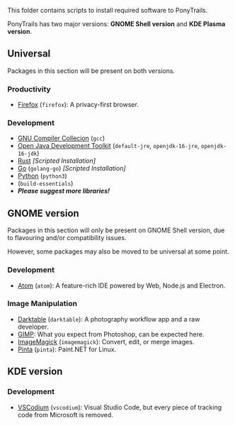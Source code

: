 This folder contains scripts to install required software to PonyTrails.

PonyTrails has two major versions: **GNOME Shell version** and **KDE Plasma version**.

## Universal
Packages in this section will be present on both versions.

### Productivity
* [Firefox](https://www.mozilla.org) (`firefox`): A privacy-first browser.

### Development
* [GNU Compiler Collecion](https://gcc.gnu.org/) (`gcc`)
* [Open Java Development Toolkit](https://openjdk.java.net) (`default-jre`, `openjdk-16-jre`, `openjdk-16-jdk`)
* [Rust](https://rust-lang.org) _[Scripted Installation]_
* [Go](https://golang.org) (`golang-go`) _[Scripted Installation]_
* [Python](https://www.python.org/) (`python3`)
* (`build-essentials`)
* _**Please suggest more libraries!**_

## GNOME version
Packages in this section will only be present on GNOME Shell version, due to flavouring and/or compatibility issues.

However, some packages may also be moved to be universal at some point.

### Development
* [Atom](https://atom.io/) (`atom`): A feature-rich IDE powered by Web, Node.js and Electron.

### Image Manipulation
* [Darktable](https://www.darktable.org/) (`darktable`): A photography workflow app and a raw developer.
* [GIMP](https://www.gimp.org/): What you expect from Photoshop, can be expected here.
* [ImageMagick](https://www.imagemagick.org/) (`imagemagick`): Convert, edit, or merge images.
* [Pinta](https://www.pinta-project.com/) (`pinta`): Paint.NET for Linux.

## KDE version
### Development
* [VSCodium](https://vscodium.com/) (`vscodium`): Visual Studio Code, but every piece of tracking code from Microsoft is removed.

